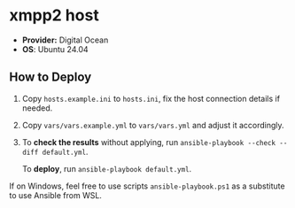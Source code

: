 <!--
SPDX-FileCopyrightText: 2025 Friedrich von Never <friedrich@fornever.me>

SPDX-License-Identifier: MIT
-->

xmpp2 host
==========
- **Provider:** Digital Ocean
- **OS**: Ubuntu 24.04

How to Deploy
-------------
1. Copy `hosts.example.ini` to `hosts.ini`, fix the host connection details if needed.
2. Copy `vars/vars.example.yml` to `vars/vars.yml` and adjust it accordingly.
3. To **check the results** without applying, run `ansible-playbook --check --diff default.yml`.

   To **deploy**, run `ansible-playbook default.yml`.

If on Windows, feel free to use scripts `ansible-playbook.ps1` as a substitute to use Ansible from WSL.
